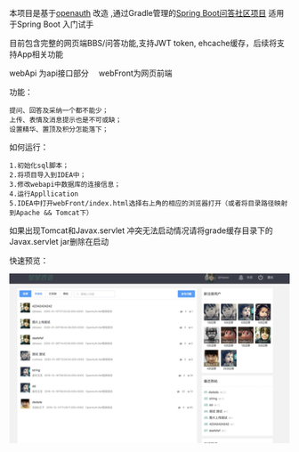 本项目是基于[openauth](https://gitee.com/yubaolee/openauth.qa) 改造 ,通过Gradle管理的[Spring Boot问答社区项目](https://github.com/kotlings/openQa)
适用于Spring Boot 入门试手

目前包含完整的网页端BBS/问答功能,支持JWT token, ehcache缓存，后续将支持App相关功能

webApi 为api接口部分&ensp;&ensp; webFront为网页前端

功能：

    提问、回答及采纳一个都不能少；
    上传、表情及消息提示也是不可或缺；
    设置精华、置顶及积分怎能落下；

如何运行：

    1.初始化sql脚本；
    2.将项目导入到IDEA中；
    3.修改webapi中数据库的连接信息；
    4.运行Appllication
    5.IDEA中打开webFront/index.html选择右上角的相应的浏览器打开（或者将目录路径映射到Apache && Tomcat下）
    
    
    

 如果出现Tomcat和Javax.servlet 冲突无法启动情况请将grade缓存目录下的Javax.servlet jar删除在启动
    

快速预览：

![输入图片说明](https://raw.githubusercontent.com/kotlings/openQa/master/images/001.png "在这里输入图片标题")


